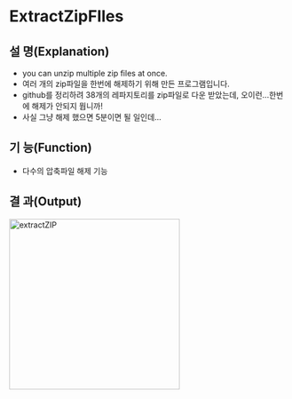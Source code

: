 # ExtractZipFIles
## 설 명(Explanation)
- you can unzip multiple zip files at once.
- 여러 개의 zip파일을 한번에 해제하기 위해 만든 프로그램입니다.
- github를 정리하려 38개의 레파지토리를 zip파일로 다운 받았는데, 오이런...한번에 해제가 안되지 뭡니까!
- 사실 그냥 해제 했으면 5분이면 될 일인데...

## 기 능(Function)
- 다수의 압축파일 해제 기능

## 결 과(Output)
<img width="307" alt="extractZIP" src="https://github.com/mb5ss95/ExtractZipFIles/assets/60500325/9e075746-7237-46f4-af81-07184e1c3044">

